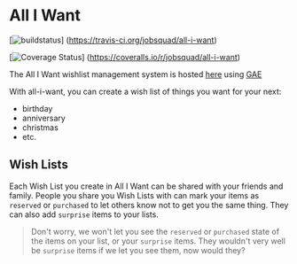 # All I Want
[![buildstatus](https://travis-ci.org/jobsquad/all-i-want.svg?branch=master)]
(https://travis-ci.org/jobsquad/all-i-want)

[![Coverage Status](https://coveralls.io/repos/jobsquad/all-i-want/badge.svg)]
(https://coveralls.io/r/jobsquad/all-i-want)


The All I Want wishlist management system is hosted
[here](http://all-i-want.appspot.com) using [GAE](http://appengine.google.com)

With all-i-want, you can create a wish list of things you want for your next:
 * birthday
 * anniversary
 * christmas
 * etc.

## Wish Lists

Each Wish List you create in All I Want can be shared with your friends and
family. People you share you Wish Lists with can mark your items as
`reserved` or `purchased` to let others know not to get you the same thing.
They can also add `surprise` items to your lists.

> Don't worry, we won't let you see the `reserved` or `purchased` state of
> the items on your list, or your `surprise` items. They wouldn't very well
> be `surprise` items if we let you see them, now would they?
